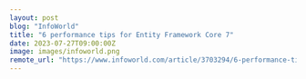 ```yaml
---
layout: post
blog: "InfoWorld"
title: "6 performance tips for Entity Framework Core 7"
date: 2023-07-27T09:00:00Z
image: images/infoworld.png
remote_url: "https://www.infoworld.com/article/3703294/6-performance-tips-for-entity-framework-core-7.html#tk.rss_applicationdevelopment"
---
```


